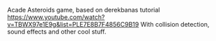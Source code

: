 Acade Asteroids game, based on derekbanas tutorial https://www.youtube.com/watch?v=TBWX97e1E9g&list=PLE7E8B7F4856C9B19
With collision detection, sound effects and other cool stuff.
